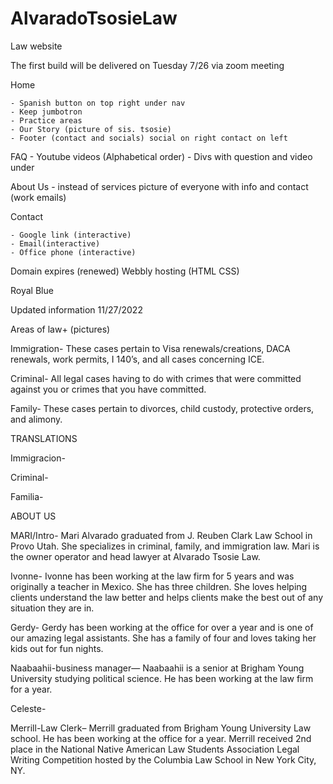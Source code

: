 # AlvaradoTsosieLaw
Law website


The first build will be delivered on Tuesday 7/26 via zoom meeting

Home 

    - Spanish button on top right under nav
    - Keep jumbotron
    - Practice areas
    - Our Story (picture of sis. tsosie)
    - Footer (contact and socials) social on right contact on left

FAQ
    - Youtube videos (Alphabetical order)
    - Divs with question and video under


About Us - instead of services
    picture of everyone with info and contact 
    (work emails)

Contact
    
    - Google link (interactive)
    - Email(interactive)
    - Office phone (interactive)

Domain 
    expires (renewed)
    Webbly hosting (HTML CSS)

Royal Blue



Updated information 11/27/2022

Areas of law+ (pictures)

Immigration- These cases pertain to Visa renewals/creations, DACA renewals, work permits, I 140’s, and all cases concerning ICE.

Criminal- All legal cases having to do with crimes that were committed against you or crimes that you have committed. 

Family- These cases pertain to divorces, child custody, protective orders, and alimony. 



TRANSLATIONS

Immigracion-

Criminal-

Familia-


ABOUT US

MARI/Intro- Mari Alvarado graduated from J. Reuben Clark Law School in Provo Utah. She specializes in criminal, family, and immigration law. Mari is the owner operator and head lawyer at Alvarado Tsosie Law.

Ivonne- Ivonne has been working at the law firm for 5 years and was originally a teacher in Mexico. She has three children. She loves helping clients understand the law better and helps clients make the best out of any situation they are in.

Gerdy- Gerdy has been working at the office for over a year and is one of our amazing legal assistants. She has a family of four and loves taking her kids out for fun nights.

Naabaahii-business manager— Naabaahii is a senior at Brigham Young University studying political science. He has been working at the law firm for a year. 

Celeste-

Merrill-Law Clerk– Merrill graduated from Brigham Young University Law school. He has been working at the office for a year. Merrill received 2nd place in the National Native American Law Students Association Legal Writing Competition hosted by the Columbia Law School in New York City, NY. 